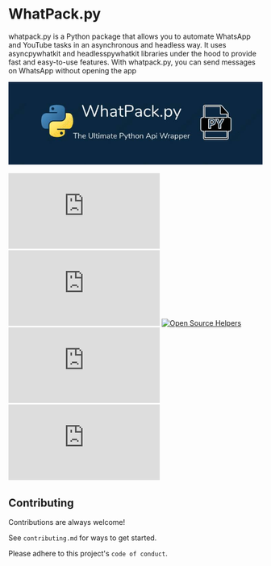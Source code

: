 
# WhatPack.py

whatpack.py is a Python package that allows you to automate WhatsApp and YouTube tasks in an asynchronous and headless way. It uses asyncpywhatkit and headlesspywhatkit libraries under the hood to provide fast and easy-to-use features. With whatpack.py, you can send messages on WhatsApp without opening the app


![logo.jpg](logo.jpg)



[![Apache License](https://img.shields.io/github/license/SigireddyBalasai/WhatPack.py)](https://img.shields.io/github/license/SigireddyBalasai/WhatPack.py)
[![Total Issues](https://img.shields.io/github/issues/SigireddyBalasai/WhatPack.py)](https://img.shields.io/github/issues/SigireddyBalasai/WhatPack.py)
[![Open Source Helpers](https://www.codetriage.com/sigireddybalasai/whatpack.py/badges/users.svg)](https://www.codetriage.com/sigireddybalasai/whatpack.py)
[![Total Forks](https://img.shields.io/github/forks/SigireddyBalasai/WhatPack.py?style=social)](https://img.shields.io/github/forks/SigireddyBalasai/WhatPack.py?style=social)
[![Total Stars](https://img.shields.io/github/stars/SigireddyBalasai/Whatpack.py?style=social)](https://img.shields.io/github/stars/SigireddyBalasai/Whatpack.py?style=social)


## Contributing

Contributions are always welcome!

See `contributing.md` for ways to get started.

Please adhere to this project's `code of conduct`.


